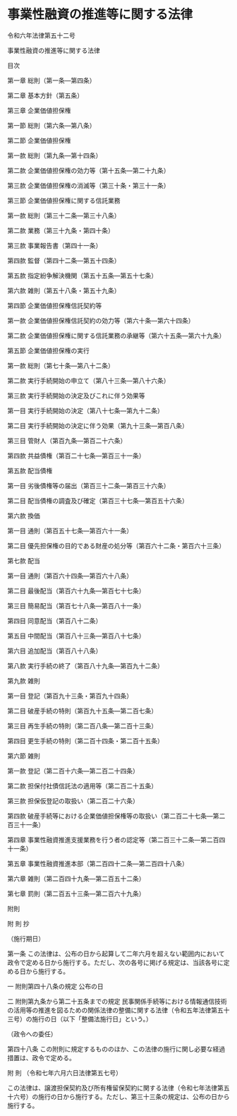# 事業性融資の推進等に関する法律

令和六年法律第五十二号

事業性融資の推進等に関する法律

目次

第一章 総則（第一条―第四条）

第二章 基本方針（第五条）

第三章 企業価値担保権

第一節 総則（第六条―第八条）

第二節 企業価値担保権

第一款 総則（第九条―第十四条）

第二款 企業価値担保権の効力等（第十五条―第二十九条）

第三款 企業価値担保権の消滅等（第三十条・第三十一条）

第三節 企業価値担保権に関する信託業務

第一款 総則（第三十二条―第三十八条）

第二款 業務（第三十九条・第四十条）

第三款 事業報告書（第四十一条）

第四款 監督（第四十二条―第五十四条）

第五款 指定紛争解決機関（第五十五条―第五十七条）

第六款 雑則（第五十八条・第五十九条）

第四節 企業価値担保権信託契約等

第一款 企業価値担保権信託契約の効力等（第六十条―第六十四条）

第二款 企業価値担保権に関する信託業務の承継等（第六十五条―第六十九条）

第五節 企業価値担保権の実行

第一款 総則（第七十条―第八十二条）

第二款 実行手続開始の申立て（第八十三条―第八十六条）

第三款 実行手続開始の決定及びこれに伴う効果等

第一目 実行手続開始の決定（第八十七条―第九十二条）

第二目 実行手続開始の決定に伴う効果（第九十三条―第百八条）

第三目 管財人（第百九条―第百二十六条）

第四款 共益債権（第百二十七条―第百三十一条）

第五款 配当債権

第一目 劣後債権等の届出（第百三十二条―第百三十六条）

第二目 配当債権の調査及び確定（第百三十七条―第百五十六条）

第六款 換価

第一目 通則（第百五十七条―第百六十一条）

第二目 優先担保権の目的である財産の処分等（第百六十二条・第百六十三条）

第七款 配当

第一目 通則（第百六十四条―第百六十八条）

第二目 最後配当（第百六十九条―第百七十七条）

第三目 簡易配当（第百七十八条―第百八十一条）

第四目 同意配当（第百八十二条）

第五目 中間配当（第百八十三条―第百八十七条）

第六目 追加配当（第百八十八条）

第八款 実行手続の終了（第百八十九条―第百九十二条）

第九款 雑則

第一目 登記（第百九十三条・第百九十四条）

第二目 破産手続の特則（第百九十五条―第二百七条）

第三目 再生手続の特則（第二百八条―第二百十三条）

第四目 更生手続の特則（第二百十四条・第二百十五条）

第六節 雑則

第一款 登記（第二百十六条―第二百二十四条）

第二款 担保付社債信託法の適用等（第二百二十五条）

第三款 担保仮登記の取扱い（第二百二十六条）

第四款 破産手続等における企業価値担保権等の取扱い（第二百二十七条―第二百三十一条）

第四章 事業性融資推進支援業務を行う者の認定等（第二百三十二条―第二百四十一条）

第五章 事業性融資推進本部（第二百四十二条―第二百四十八条）

第六章 雑則（第二百四十九条―第二百五十二条）

第七章 罰則（第二百五十三条―第二百六十九条）

附則

附 則 抄

（施行期日）

第一条 この法律は、公布の日から起算して二年六月を超えない範囲内において政令で定める日から施行する。ただし、次の各号に掲げる規定は、当該各号に定める日から施行する。

一 附則第四十八条の規定 公布の日

二 附則第九条から第二十五条までの規定 民事関係手続等における情報通信技術の活用等の推進を図るための関係法律の整備に関する法律（令和五年法律第五十三号）の施行の日（以下「整備法施行日」という。）

（政令への委任）

第四十八条 この附則に規定するもののほか、この法律の施行に関し必要な経過措置は、政令で定める。

附 則 （令和七年六月六日法律第五七号）

この法律は、譲渡担保契約及び所有権留保契約に関する法律（令和七年法律第五十六号）の施行の日から施行する。ただし、第三十三条の規定は、公布の日から施行する。
